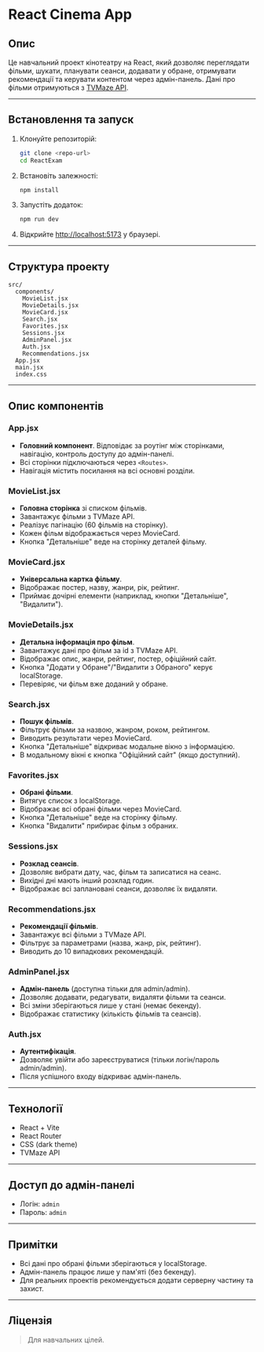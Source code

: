 # React Cinema App

## Опис

Це навчальний проект кінотеатру на React, який дозволяє переглядати фільми, шукати, планувати сеанси, додавати у обране, отримувати рекомендації та керувати контентом через адмін-панель. Дані про фільми отримуються з [TVMaze API](https://www.tvmaze.com/api).

---

## Встановлення та запуск

1. Клонуйте репозиторій:
   ```sh
   git clone <repo-url>
   cd ReactExam
   ```
2. Встановіть залежності:
   ```sh
   npm install
   ```
3. Запустіть додаток:
   ```sh
   npm run dev
   ```
4. Відкрийте [http://localhost:5173](http://localhost:5173) у браузері.

---

## Структура проекту

```
src/
  components/
    MovieList.jsx
    MovieDetails.jsx
    MovieCard.jsx
    Search.jsx
    Favorites.jsx
    Sessions.jsx
    AdminPanel.jsx
    Auth.jsx
    Recommendations.jsx
  App.jsx
  main.jsx
  index.css
```

---

## Опис компонентів

### App.jsx

- **Головний компонент**. Відповідає за роутінг між сторінками, навігацію, контроль доступу до адмін-панелі.
- Всі сторінки підключаються через `<Routes>`.
- Навігація містить посилання на всі основні розділи.

### MovieList.jsx

- **Головна сторінка** зі списком фільмів.
- Завантажує фільми з TVMaze API.
- Реалізує пагінацію (60 фільмів на сторінку).
- Кожен фільм відображається через MovieCard.
- Кнопка "Детальніше" веде на сторінку деталей фільму.

### MovieCard.jsx

- **Універсальна картка фільму**.
- Відображає постер, назву, жанри, рік, рейтинг.
- Приймає дочірні елементи (наприклад, кнопки "Детальніше", "Видалити").

### MovieDetails.jsx

- **Детальна інформація про фільм**.
- Завантажує дані про фільм за id з TVMaze API.
- Відображає опис, жанри, рейтинг, постер, офіційний сайт.
- Кнопка "Додати у Обране"/"Видалити з Обраного" керує localStorage.
- Перевіряє, чи фільм вже доданий у обране.

### Search.jsx

- **Пошук фільмів**.
- Фільтрує фільми за назвою, жанром, роком, рейтингом.
- Виводить результати через MovieCard.
- Кнопка "Детальніше" відкриває модальне вікно з інформацією.
- В модальному вікні є кнопка "Офіційний сайт" (якщо доступний).

### Favorites.jsx

- **Обрані фільми**.
- Витягує список з localStorage.
- Відображає всі обрані фільми через MovieCard.
- Кнопка "Детальніше" веде на сторінку фільму.
- Кнопка "Видалити" прибирає фільм з обраних.

### Sessions.jsx

- **Розклад сеансів**.
- Дозволяє вибрати дату, час, фільм та записатися на сеанс.
- Вихідні дні мають інший розклад годин.
- Відображає всі заплановані сеанси, дозволяє їх видаляти.

### Recommendations.jsx

- **Рекомендації фільмів**.
- Завантажує всі фільми з TVMaze API.
- Фільтрує за параметрами (назва, жанр, рік, рейтинг).
- Виводить до 10 випадкових рекомендацій.

### AdminPanel.jsx

- **Адмін-панель** (доступна тільки для admin/admin).
- Дозволяє додавати, редагувати, видаляти фільми та сеанси.
- Всі зміни зберігаються лише у стані (немає бекенду).
- Відображає статистику (кількість фільмів та сеансів).

### Auth.jsx

- **Аутентифікація**.
- Дозволяє увійти або зареєструватися (тільки логін/пароль admin/admin).
- Після успішного входу відкриває адмін-панель.

---

## Технології

- React + Vite
- React Router
- CSS (dark theme)
- TVMaze API

---

## Доступ до адмін-панелі

- Логін: `admin`
- Пароль: `admin`

---

## Примітки

- Всі дані про обрані фільми зберігаються у localStorage.
- Адмін-панель працює лише у пам'яті (без бекенду).
- Для реальних проектів рекомендується додати серверну частину та захист.

---

## Ліцензія

> Для навчальних цілей.
